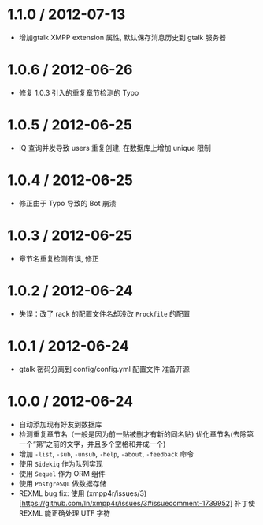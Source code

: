 
1.1.0 / 2012-07-13 
==================

  * 增加gtalk XMPP extension 属性, 默认保存消息历史到 gtalk 服务器

1.0.6 / 2012-06-26 
==================

  * 修复 1.0.3 引入的重复章节检测的 Typo

1.0.5 / 2012-06-25 
==================

  * IQ 查询并发导致 users 重复创建, 在数据库上增加 unique 限制

1.0.4 / 2012-06-25 
==================

  * 修正由于 Typo 导致的 Bot 崩溃

1.0.3 / 2012-06-25 
==================

  * 章节名重复检测有误, 修正

1.0.2 / 2012-06-24 
==================

  * 失误：改了 rack 的配置文件名却没改 `Prockfile` 的配置


1.0.1 / 2012-06-24 
==================

  * gtalk 密码分离到 config/config.yml 配置文件 准备开源

1.0.0 / 2012-06-24 
==================

  * 自动添加现有好友到数据库
  * 检测重复章节名（一般是因为前一贴被删才有新的同名贴) 优化章节名(去除第一个“第”之前的文字，并且多个空格和并成一个)
  * 增加 `-list`, `-sub`, `-unsub`, `-help`, `-about`, `-feedback` 命令
  * 使用 `Sidekiq` 作为队列实现
  * 使用 `Sequel` 作为 ORM 组件
  * 使用 `PostgreSQL` 做数据存储
  * REXML bug fix: 使用
  	(xmpp4r/issues/3)[https://github.com/ln/xmpp4r/issues/3#issuecomment-1739952] 补丁使 REXML 能正确处理 UTF 字符
